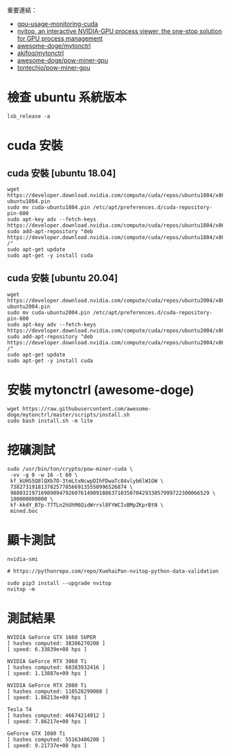 重要連結：
* [gpu-usage-monitoring-cuda](https://unix.stackexchange.com/questions/38560/gpu-usage-monitoring-cuda)
* [nvitop, an interactive NVIDIA-GPU process viewer, the one-stop solution for GPU process management](https://pythonrepo.com/repo/XuehaiPan-nvitop-python-data-validation)
* [awesome-doge/mytonctrl](https://github.com/awesome-doge/mytonctrl)
* [akifoq/mytonctrl](https://github.com/akifoq/mytonctrl)
* [awesome-doge/pow-miner-gpu](https://github.com/awesome-doge/pow-miner-gpu)
* [tontechio/pow-miner-gpu](https://github.com/tontechio/pow-miner-gpu)


# 檢查 ubuntu 系統版本
```
lsb_release -a
```
# cuda 安裝
## cuda  安裝 [ubuntu 18.04]
```
wget https://developer.download.nvidia.com/compute/cuda/repos/ubuntu1804/x86_64/cuda-ubuntu1804.pin
sudo mv cuda-ubuntu1804.pin /etc/apt/preferences.d/cuda-repository-pin-600
sudo apt-key adv --fetch-keys https://developer.download.nvidia.com/compute/cuda/repos/ubuntu1804/x86_64/7fa2af80.pub
sudo add-apt-repository "deb https://developer.download.nvidia.com/compute/cuda/repos/ubuntu1804/x86_64/ /"
sudo apt-get update
sudo apt-get -y install cuda
```

## cuda  安裝 [ubuntu 20.04]
```
wget https://developer.download.nvidia.com/compute/cuda/repos/ubuntu2004/x86_64/cuda-ubuntu2004.pin
sudo mv cuda-ubuntu2004.pin /etc/apt/preferences.d/cuda-repository-pin-600
sudo apt-key adv --fetch-keys https://developer.download.nvidia.com/compute/cuda/repos/ubuntu2004/x86_64/7fa2af80.pub
sudo add-apt-repository "deb https://developer.download.nvidia.com/compute/cuda/repos/ubuntu2004/x86_64/ /"
sudo apt-get update
sudo apt-get -y install cuda
```

# 安裝 mytonctrl (awesome-doge)
```
wget https://raw.githubusercontent.com/awesome-doge/mytonctrl/master/scripts/install.sh
sudo bash install.sh -m lite
```

# 挖礦測試
```
sudo /usr/bin/ton/crypto/pow-miner-cuda \
 -vv -g 0 -w 16 -t 60 \
 kf_kUHS5Q8lQXb7O-3tmLtxNcwpDIhFDwaTc84vlyb6lW1GW \
 73827319181378257785669135550996526874 \
 98803219716989094792607614989188637103507042933057999722300066529 \
 100000000000 \
 kf-kkdY_B7p-77TLn2hUhM6QidWrrsl8FYWCIvBMpZKprBtN \
 mined.boc
```

# 顯卡測試
```
nvidia-smi

# https://pythonrepo.com/repo/XuehaiPan-nvitop-python-data-validation

sudo pip3 install --upgrade nvitop
nvitop -m
```

# 測試結果

```
NVIDIA GeForce GTX 1660 SUPER
[ hashes computed: 38386270208 ]
[ speed: 6.33839e+08 hps ]

NVIDIA GeForce RTX 3060 Ti
[ hashes computed: 68383932416 ]
[ speed: 1.13887e+09 hps ]

NVIDIA GeForce RTX 2080 Ti
[ hashes computed: 110528299008 ]
[ speed: 1.86213e+09 hps ]

Tesla T4
[ hashes computed: 46674214912 ]
[ speed: 7.86217e+08 hps ]

GeForce GTX 1080 Ti
[ hashes computed: 55163486208 ]
[ speed: 9.21737e+08 hps ]
```



